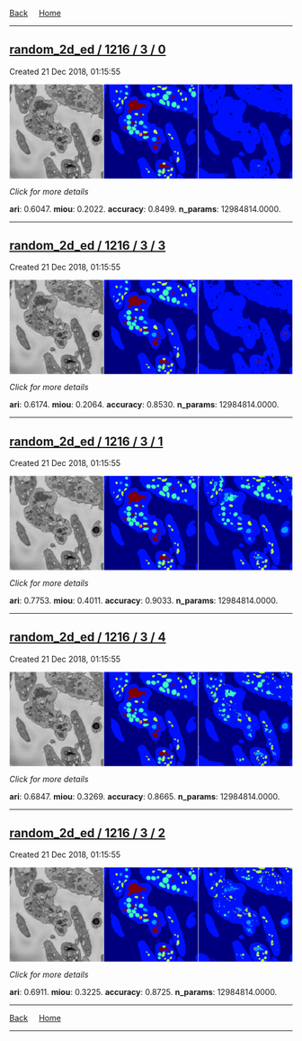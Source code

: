 
[Back](..)&nbsp;&nbsp;&nbsp;&nbsp;&nbsp;[Home](https://leapmanlab.github.io/snapshots)

---

<div class="summary"><a href="0"><h2>random_2d_ed / 1216 / 3 / 0</h2></a><p>Created 21 Dec 2018, 01:15:55
</p><a href="0"><img src="0/media/summary.png" align="center"></a><p>
<i>Click for more details</i>
</p></div>

**ari**: 0.6047. **miou**: 0.2022. **accuracy**: 0.8499. **n_params**: 12984814.0000. 

---

<div class="summary"><a href="3"><h2>random_2d_ed / 1216 / 3 / 3</h2></a><p>Created 21 Dec 2018, 01:15:55
</p><a href="3"><img src="3/media/summary.png" align="center"></a><p>
<i>Click for more details</i>
</p></div>

**ari**: 0.6174. **miou**: 0.2064. **accuracy**: 0.8530. **n_params**: 12984814.0000. 

---

<div class="summary"><a href="1"><h2>random_2d_ed / 1216 / 3 / 1</h2></a><p>Created 21 Dec 2018, 01:15:55
</p><a href="1"><img src="1/media/summary.png" align="center"></a><p>
<i>Click for more details</i>
</p></div>

**ari**: 0.7753. **miou**: 0.4011. **accuracy**: 0.9033. **n_params**: 12984814.0000. 

---

<div class="summary"><a href="4"><h2>random_2d_ed / 1216 / 3 / 4</h2></a><p>Created 21 Dec 2018, 01:15:55
</p><a href="4"><img src="4/media/summary.png" align="center"></a><p>
<i>Click for more details</i>
</p></div>

**ari**: 0.6847. **miou**: 0.3269. **accuracy**: 0.8665. **n_params**: 12984814.0000. 

---

<div class="summary"><a href="2"><h2>random_2d_ed / 1216 / 3 / 2</h2></a><p>Created 21 Dec 2018, 01:15:55
</p><a href="2"><img src="2/media/summary.png" align="center"></a><p>
<i>Click for more details</i>
</p></div>

**ari**: 0.6911. **miou**: 0.3225. **accuracy**: 0.8725. **n_params**: 12984814.0000. 

---

[Back](..)&nbsp;&nbsp;&nbsp;&nbsp;&nbsp;[Home](https://leapmanlab.github.io/snapshots)

---